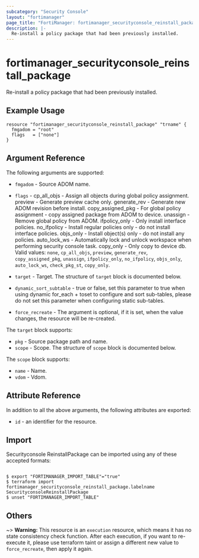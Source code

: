 ```yaml
---
subcategory: "Security Console"
layout: "fortimanager"
page_title: "FortiManager: fortimanager_securityconsole_reinstall_package"
description: |-
  Re-install a policy package that had been previously installed.
---
```


# fortimanager_securityconsole_reinstall_package
Re-install a policy package that had been previously installed.

## Example Usage

```hcl
resource "fortimanager_securityconsole_reinstall_package" "trname" {
  fmgadom = "root"
  flags   = ["none"]
}
```

## Argument Reference


The following arguments are supported:


* `fmgadom` - Source ADOM name.
* `flags` - cp_all_objs - Assign all objects during global policy assignment. preview - Generate preview cache only. generate_rev - Generate new ADOM revision before install. copy_assigned_pkg - For global policy assignment - copy assigned package from ADOM to device. unassign - Remove global policy from ADOM. ifpolicy_only - Only install interface policies. no_ifpolicy - Install regular policies only - do not install interface policies. objs_only - Install object(s) only - do not install any policies. auto_lock_ws - Automatically lock and unlock workspace when performing security console task. copy_only - Only copy to device db. Valid values: `none`, `cp_all_objs`, `preview`, `generate_rev`, `copy_assigned_pkg`, `unassign`, `ifpolicy_only`, `no_ifpolicy`, `objs_only`, `auto_lock_ws`, `check_pkg_st`, `copy_only`.

* `target` - Target. The structure of `target` block is documented below.
* `dynamic_sort_subtable` - true or false, set this parameter to true when using dynamic for_each + toset to configure and sort sub-tables, please do not set this parameter when configuring static sub-tables.
* `force_recreate` - The argument is optional, if it is set, when the value changes, the resource will be re-created.

The `target` block supports:

* `pkg` - Source package path and name.
* `scope` - Scope. The structure of `scope` block is documented below.

The `scope` block supports:

* `name` - Name.
* `vdom` - Vdom.


## Attribute Reference

In addition to all the above arguments, the following attributes are exported:
* `id` - an identifier for the resource.

## Import

Securityconsole ReinstallPackage can be imported using any of these accepted formats:
```

$ export "FORTIMANAGER_IMPORT_TABLE"="true"
$ terraform import fortimanager_securityconsole_reinstall_package.labelname SecurityconsoleReinstallPackage
$ unset "FORTIMANAGER_IMPORT_TABLE"
```

## Others

~> **Warning:** This resource is an `execution` resource, which means it has no state consistency check function. After each execution, if you want to re-execute it, please use terraform taint or assign a different new value to `force_recreate`, then apply it again.
